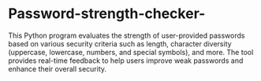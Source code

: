 # Password-strength-checker-
This Python program evaluates the strength of user-provided passwords based on various security criteria such as length, character diversity (uppercase, lowercase, numbers, and special symbols), and more. The tool provides real-time feedback to help users improve weak passwords and enhance their overall security.  
